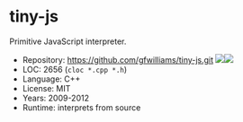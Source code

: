 # tiny-js

Primitive JavaScript interpreter.

* Repository: https://github.com/gfwilliams/tiny-js.git <img src="https://img.shields.io/github/stars/gfwilliams/tiny-js?label=&style=flat-square" /><img src="https://img.shields.io/github/last-commit/gfwilliams/tiny-js?label=&style=flat-square" />
* LOC:        2656 (`cloc *.cpp *.h`)
* Language:   C++
* License:    MIT
* Years:      2009-2012
* Runtime:    interprets from source
